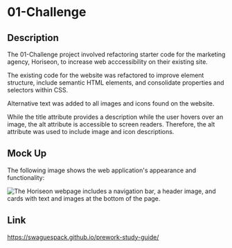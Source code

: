 # 01-Challenge

## Description

The 01-Challenge project involved refactoring starter code for the marketing agency, Horiseon, to increase web acccessibility on their existing site.

The existing code for the website was refactored to improve element structure, include semantic HTML elements, and consolidate properties and selectors within CSS.

Alternative text was added to all images and icons found on the website.

While the title attribute provides a description while the user hovers over an image, the alt attribute is accessible to screen readers. Therefore, the alt attribute was used to include image and icon descriptions.

## Mock Up

The following image shows the web application's appearance and functionality:

![The Horiseon webpage includes a navigation bar, a header image, and cards with text and images at the bottom of the page.](./Assets/images/01-challenge.png)


## Link

https://swaguespack.github.io/prework-study-guide/

